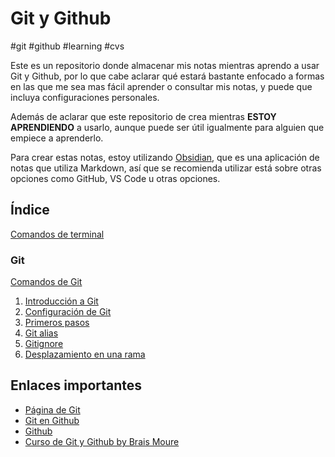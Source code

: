 # Git y Github

#git #github #learning #cvs

Este es un repositorio donde almacenar mis notas mientras aprendo a usar Git y Github, por lo que cabe aclarar qué estará bastante enfocado a formas en las que me sea mas fácil aprender o consultar mis notas, y puede que incluya configuraciones personales.

Además de aclarar que este repositorio de crea mientras **ESTOY APRENDIENDO** a usarlo, aunque puede ser útil igualmente para alguien que empiece a aprenderlo.

Para crear estas notas, estoy utilizando [Obsidian](https://obsidian.md/), que es una aplicación de notas que utiliza Markdown, así que se recomienda utilizar está sobre otras opciones como GitHub, VS Code u otras opciones.

## Índice

[Comandos de terminal](./Comandos%20de%20la%20terminal%20común.md)

### Git
  [Comandos de Git](./Git/Comandos%20de%20Git.md)
  1. [Introducción a Git](./Git/01.%20Introducción%20a%20Git.md)
  2. [Configuración de Git](./Git/02.%20Configuración%20de%20Git.md)
  3. [Primeros pasos](./03.%20Primeros%20pasos.md)
  4. [Git alias](04.%20Git%20alias.md)
  5. [Gitignore](05.%20Gitignore.md)
  6. [Desplazamiento en una rama](./Git/06.%20Desplazamiento%20en%20una%20rama.md)

## Enlaces importantes

- [Página de Git](https://git-scm.com/)
- [Git en Github](https://github.com/git/git)
- [Github](https://github.com)
- [Curso de Git y Github by Brais Moure](https://youtu.be/3GymExBkKjE?si=7s43Sv-g88fOb3JV)
